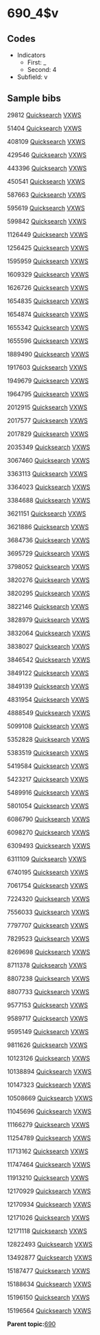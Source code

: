 # 690\_4$v

## Codes

-   Indicators
    -   First: \_
    -   Second: 4
-   Subfield: v

## Sample bibs

29812 [Quicksearch](https://search.library.yale.edu/catalog/29812) [VXWS](http://prodorbis.library.yale.edu:7014/vxws/GetHoldingsService?bibId=29812)

51404 [Quicksearch](https://search.library.yale.edu/catalog/51404) [VXWS](http://prodorbis.library.yale.edu:7014/vxws/GetHoldingsService?bibId=51404)

408109 [Quicksearch](https://search.library.yale.edu/catalog/408109) [VXWS](http://prodorbis.library.yale.edu:7014/vxws/GetHoldingsService?bibId=408109)

429546 [Quicksearch](https://search.library.yale.edu/catalog/429546) [VXWS](http://prodorbis.library.yale.edu:7014/vxws/GetHoldingsService?bibId=429546)

443396 [Quicksearch](https://search.library.yale.edu/catalog/443396) [VXWS](http://prodorbis.library.yale.edu:7014/vxws/GetHoldingsService?bibId=443396)

450541 [Quicksearch](https://search.library.yale.edu/catalog/450541) [VXWS](http://prodorbis.library.yale.edu:7014/vxws/GetHoldingsService?bibId=450541)

587663 [Quicksearch](https://search.library.yale.edu/catalog/587663) [VXWS](http://prodorbis.library.yale.edu:7014/vxws/GetHoldingsService?bibId=587663)

595619 [Quicksearch](https://search.library.yale.edu/catalog/595619) [VXWS](http://prodorbis.library.yale.edu:7014/vxws/GetHoldingsService?bibId=595619)

599842 [Quicksearch](https://search.library.yale.edu/catalog/599842) [VXWS](http://prodorbis.library.yale.edu:7014/vxws/GetHoldingsService?bibId=599842)

1126449 [Quicksearch](https://search.library.yale.edu/catalog/1126449) [VXWS](http://prodorbis.library.yale.edu:7014/vxws/GetHoldingsService?bibId=1126449)

1256425 [Quicksearch](https://search.library.yale.edu/catalog/1256425) [VXWS](http://prodorbis.library.yale.edu:7014/vxws/GetHoldingsService?bibId=1256425)

1595959 [Quicksearch](https://search.library.yale.edu/catalog/1595959) [VXWS](http://prodorbis.library.yale.edu:7014/vxws/GetHoldingsService?bibId=1595959)

1609329 [Quicksearch](https://search.library.yale.edu/catalog/1609329) [VXWS](http://prodorbis.library.yale.edu:7014/vxws/GetHoldingsService?bibId=1609329)

1626726 [Quicksearch](https://search.library.yale.edu/catalog/1626726) [VXWS](http://prodorbis.library.yale.edu:7014/vxws/GetHoldingsService?bibId=1626726)

1654835 [Quicksearch](https://search.library.yale.edu/catalog/1654835) [VXWS](http://prodorbis.library.yale.edu:7014/vxws/GetHoldingsService?bibId=1654835)

1654874 [Quicksearch](https://search.library.yale.edu/catalog/1654874) [VXWS](http://prodorbis.library.yale.edu:7014/vxws/GetHoldingsService?bibId=1654874)

1655342 [Quicksearch](https://search.library.yale.edu/catalog/1655342) [VXWS](http://prodorbis.library.yale.edu:7014/vxws/GetHoldingsService?bibId=1655342)

1655596 [Quicksearch](https://search.library.yale.edu/catalog/1655596) [VXWS](http://prodorbis.library.yale.edu:7014/vxws/GetHoldingsService?bibId=1655596)

1889490 [Quicksearch](https://search.library.yale.edu/catalog/1889490) [VXWS](http://prodorbis.library.yale.edu:7014/vxws/GetHoldingsService?bibId=1889490)

1917603 [Quicksearch](https://search.library.yale.edu/catalog/1917603) [VXWS](http://prodorbis.library.yale.edu:7014/vxws/GetHoldingsService?bibId=1917603)

1949679 [Quicksearch](https://search.library.yale.edu/catalog/1949679) [VXWS](http://prodorbis.library.yale.edu:7014/vxws/GetHoldingsService?bibId=1949679)

1964795 [Quicksearch](https://search.library.yale.edu/catalog/1964795) [VXWS](http://prodorbis.library.yale.edu:7014/vxws/GetHoldingsService?bibId=1964795)

2012915 [Quicksearch](https://search.library.yale.edu/catalog/2012915) [VXWS](http://prodorbis.library.yale.edu:7014/vxws/GetHoldingsService?bibId=2012915)

2017577 [Quicksearch](https://search.library.yale.edu/catalog/2017577) [VXWS](http://prodorbis.library.yale.edu:7014/vxws/GetHoldingsService?bibId=2017577)

2017829 [Quicksearch](https://search.library.yale.edu/catalog/2017829) [VXWS](http://prodorbis.library.yale.edu:7014/vxws/GetHoldingsService?bibId=2017829)

2035349 [Quicksearch](https://search.library.yale.edu/catalog/2035349) [VXWS](http://prodorbis.library.yale.edu:7014/vxws/GetHoldingsService?bibId=2035349)

3067460 [Quicksearch](https://search.library.yale.edu/catalog/3067460) [VXWS](http://prodorbis.library.yale.edu:7014/vxws/GetHoldingsService?bibId=3067460)

3363113 [Quicksearch](https://search.library.yale.edu/catalog/3363113) [VXWS](http://prodorbis.library.yale.edu:7014/vxws/GetHoldingsService?bibId=3363113)

3364023 [Quicksearch](https://search.library.yale.edu/catalog/3364023) [VXWS](http://prodorbis.library.yale.edu:7014/vxws/GetHoldingsService?bibId=3364023)

3384688 [Quicksearch](https://search.library.yale.edu/catalog/3384688) [VXWS](http://prodorbis.library.yale.edu:7014/vxws/GetHoldingsService?bibId=3384688)

3621151 [Quicksearch](https://search.library.yale.edu/catalog/3621151) [VXWS](http://prodorbis.library.yale.edu:7014/vxws/GetHoldingsService?bibId=3621151)

3621886 [Quicksearch](https://search.library.yale.edu/catalog/3621886) [VXWS](http://prodorbis.library.yale.edu:7014/vxws/GetHoldingsService?bibId=3621886)

3684736 [Quicksearch](https://search.library.yale.edu/catalog/3684736) [VXWS](http://prodorbis.library.yale.edu:7014/vxws/GetHoldingsService?bibId=3684736)

3695729 [Quicksearch](https://search.library.yale.edu/catalog/3695729) [VXWS](http://prodorbis.library.yale.edu:7014/vxws/GetHoldingsService?bibId=3695729)

3798052 [Quicksearch](https://search.library.yale.edu/catalog/3798052) [VXWS](http://prodorbis.library.yale.edu:7014/vxws/GetHoldingsService?bibId=3798052)

3820276 [Quicksearch](https://search.library.yale.edu/catalog/3820276) [VXWS](http://prodorbis.library.yale.edu:7014/vxws/GetHoldingsService?bibId=3820276)

3820295 [Quicksearch](https://search.library.yale.edu/catalog/3820295) [VXWS](http://prodorbis.library.yale.edu:7014/vxws/GetHoldingsService?bibId=3820295)

3822146 [Quicksearch](https://search.library.yale.edu/catalog/3822146) [VXWS](http://prodorbis.library.yale.edu:7014/vxws/GetHoldingsService?bibId=3822146)

3828979 [Quicksearch](https://search.library.yale.edu/catalog/3828979) [VXWS](http://prodorbis.library.yale.edu:7014/vxws/GetHoldingsService?bibId=3828979)

3832064 [Quicksearch](https://search.library.yale.edu/catalog/3832064) [VXWS](http://prodorbis.library.yale.edu:7014/vxws/GetHoldingsService?bibId=3832064)

3838027 [Quicksearch](https://search.library.yale.edu/catalog/3838027) [VXWS](http://prodorbis.library.yale.edu:7014/vxws/GetHoldingsService?bibId=3838027)

3846542 [Quicksearch](https://search.library.yale.edu/catalog/3846542) [VXWS](http://prodorbis.library.yale.edu:7014/vxws/GetHoldingsService?bibId=3846542)

3849122 [Quicksearch](https://search.library.yale.edu/catalog/3849122) [VXWS](http://prodorbis.library.yale.edu:7014/vxws/GetHoldingsService?bibId=3849122)

3849139 [Quicksearch](https://search.library.yale.edu/catalog/3849139) [VXWS](http://prodorbis.library.yale.edu:7014/vxws/GetHoldingsService?bibId=3849139)

4831954 [Quicksearch](https://search.library.yale.edu/catalog/4831954) [VXWS](http://prodorbis.library.yale.edu:7014/vxws/GetHoldingsService?bibId=4831954)

4888549 [Quicksearch](https://search.library.yale.edu/catalog/4888549) [VXWS](http://prodorbis.library.yale.edu:7014/vxws/GetHoldingsService?bibId=4888549)

5099108 [Quicksearch](https://search.library.yale.edu/catalog/5099108) [VXWS](http://prodorbis.library.yale.edu:7014/vxws/GetHoldingsService?bibId=5099108)

5352828 [Quicksearch](https://search.library.yale.edu/catalog/5352828) [VXWS](http://prodorbis.library.yale.edu:7014/vxws/GetHoldingsService?bibId=5352828)

5383519 [Quicksearch](https://search.library.yale.edu/catalog/5383519) [VXWS](http://prodorbis.library.yale.edu:7014/vxws/GetHoldingsService?bibId=5383519)

5419584 [Quicksearch](https://search.library.yale.edu/catalog/5419584) [VXWS](http://prodorbis.library.yale.edu:7014/vxws/GetHoldingsService?bibId=5419584)

5423217 [Quicksearch](https://search.library.yale.edu/catalog/5423217) [VXWS](http://prodorbis.library.yale.edu:7014/vxws/GetHoldingsService?bibId=5423217)

5489916 [Quicksearch](https://search.library.yale.edu/catalog/5489916) [VXWS](http://prodorbis.library.yale.edu:7014/vxws/GetHoldingsService?bibId=5489916)

5801054 [Quicksearch](https://search.library.yale.edu/catalog/5801054) [VXWS](http://prodorbis.library.yale.edu:7014/vxws/GetHoldingsService?bibId=5801054)

6086790 [Quicksearch](https://search.library.yale.edu/catalog/6086790) [VXWS](http://prodorbis.library.yale.edu:7014/vxws/GetHoldingsService?bibId=6086790)

6098270 [Quicksearch](https://search.library.yale.edu/catalog/6098270) [VXWS](http://prodorbis.library.yale.edu:7014/vxws/GetHoldingsService?bibId=6098270)

6309493 [Quicksearch](https://search.library.yale.edu/catalog/6309493) [VXWS](http://prodorbis.library.yale.edu:7014/vxws/GetHoldingsService?bibId=6309493)

6311109 [Quicksearch](https://search.library.yale.edu/catalog/6311109) [VXWS](http://prodorbis.library.yale.edu:7014/vxws/GetHoldingsService?bibId=6311109)

6740195 [Quicksearch](https://search.library.yale.edu/catalog/6740195) [VXWS](http://prodorbis.library.yale.edu:7014/vxws/GetHoldingsService?bibId=6740195)

7061754 [Quicksearch](https://search.library.yale.edu/catalog/7061754) [VXWS](http://prodorbis.library.yale.edu:7014/vxws/GetHoldingsService?bibId=7061754)

7224320 [Quicksearch](https://search.library.yale.edu/catalog/7224320) [VXWS](http://prodorbis.library.yale.edu:7014/vxws/GetHoldingsService?bibId=7224320)

7556033 [Quicksearch](https://search.library.yale.edu/catalog/7556033) [VXWS](http://prodorbis.library.yale.edu:7014/vxws/GetHoldingsService?bibId=7556033)

7797707 [Quicksearch](https://search.library.yale.edu/catalog/7797707) [VXWS](http://prodorbis.library.yale.edu:7014/vxws/GetHoldingsService?bibId=7797707)

7829523 [Quicksearch](https://search.library.yale.edu/catalog/7829523) [VXWS](http://prodorbis.library.yale.edu:7014/vxws/GetHoldingsService?bibId=7829523)

8269698 [Quicksearch](https://search.library.yale.edu/catalog/8269698) [VXWS](http://prodorbis.library.yale.edu:7014/vxws/GetHoldingsService?bibId=8269698)

8711378 [Quicksearch](https://search.library.yale.edu/catalog/8711378) [VXWS](http://prodorbis.library.yale.edu:7014/vxws/GetHoldingsService?bibId=8711378)

8807238 [Quicksearch](https://search.library.yale.edu/catalog/8807238) [VXWS](http://prodorbis.library.yale.edu:7014/vxws/GetHoldingsService?bibId=8807238)

8807733 [Quicksearch](https://search.library.yale.edu/catalog/8807733) [VXWS](http://prodorbis.library.yale.edu:7014/vxws/GetHoldingsService?bibId=8807733)

9577153 [Quicksearch](https://search.library.yale.edu/catalog/9577153) [VXWS](http://prodorbis.library.yale.edu:7014/vxws/GetHoldingsService?bibId=9577153)

9589717 [Quicksearch](https://search.library.yale.edu/catalog/9589717) [VXWS](http://prodorbis.library.yale.edu:7014/vxws/GetHoldingsService?bibId=9589717)

9595149 [Quicksearch](https://search.library.yale.edu/catalog/9595149) [VXWS](http://prodorbis.library.yale.edu:7014/vxws/GetHoldingsService?bibId=9595149)

9811626 [Quicksearch](https://search.library.yale.edu/catalog/9811626) [VXWS](http://prodorbis.library.yale.edu:7014/vxws/GetHoldingsService?bibId=9811626)

10123126 [Quicksearch](https://search.library.yale.edu/catalog/10123126) [VXWS](http://prodorbis.library.yale.edu:7014/vxws/GetHoldingsService?bibId=10123126)

10138894 [Quicksearch](https://search.library.yale.edu/catalog/10138894) [VXWS](http://prodorbis.library.yale.edu:7014/vxws/GetHoldingsService?bibId=10138894)

10147323 [Quicksearch](https://search.library.yale.edu/catalog/10147323) [VXWS](http://prodorbis.library.yale.edu:7014/vxws/GetHoldingsService?bibId=10147323)

10508669 [Quicksearch](https://search.library.yale.edu/catalog/10508669) [VXWS](http://prodorbis.library.yale.edu:7014/vxws/GetHoldingsService?bibId=10508669)

11045696 [Quicksearch](https://search.library.yale.edu/catalog/11045696) [VXWS](http://prodorbis.library.yale.edu:7014/vxws/GetHoldingsService?bibId=11045696)

11166279 [Quicksearch](https://search.library.yale.edu/catalog/11166279) [VXWS](http://prodorbis.library.yale.edu:7014/vxws/GetHoldingsService?bibId=11166279)

11254789 [Quicksearch](https://search.library.yale.edu/catalog/11254789) [VXWS](http://prodorbis.library.yale.edu:7014/vxws/GetHoldingsService?bibId=11254789)

11713162 [Quicksearch](https://search.library.yale.edu/catalog/11713162) [VXWS](http://prodorbis.library.yale.edu:7014/vxws/GetHoldingsService?bibId=11713162)

11747464 [Quicksearch](https://search.library.yale.edu/catalog/11747464) [VXWS](http://prodorbis.library.yale.edu:7014/vxws/GetHoldingsService?bibId=11747464)

11913210 [Quicksearch](https://search.library.yale.edu/catalog/11913210) [VXWS](http://prodorbis.library.yale.edu:7014/vxws/GetHoldingsService?bibId=11913210)

12170929 [Quicksearch](https://search.library.yale.edu/catalog/12170929) [VXWS](http://prodorbis.library.yale.edu:7014/vxws/GetHoldingsService?bibId=12170929)

12170934 [Quicksearch](https://search.library.yale.edu/catalog/12170934) [VXWS](http://prodorbis.library.yale.edu:7014/vxws/GetHoldingsService?bibId=12170934)

12171026 [Quicksearch](https://search.library.yale.edu/catalog/12171026) [VXWS](http://prodorbis.library.yale.edu:7014/vxws/GetHoldingsService?bibId=12171026)

12171118 [Quicksearch](https://search.library.yale.edu/catalog/12171118) [VXWS](http://prodorbis.library.yale.edu:7014/vxws/GetHoldingsService?bibId=12171118)

12822493 [Quicksearch](https://search.library.yale.edu/catalog/12822493) [VXWS](http://prodorbis.library.yale.edu:7014/vxws/GetHoldingsService?bibId=12822493)

13492877 [Quicksearch](https://search.library.yale.edu/catalog/13492877) [VXWS](http://prodorbis.library.yale.edu:7014/vxws/GetHoldingsService?bibId=13492877)

15187477 [Quicksearch](https://search.library.yale.edu/catalog/15187477) [VXWS](http://prodorbis.library.yale.edu:7014/vxws/GetHoldingsService?bibId=15187477)

15188634 [Quicksearch](https://search.library.yale.edu/catalog/15188634) [VXWS](http://prodorbis.library.yale.edu:7014/vxws/GetHoldingsService?bibId=15188634)

15196150 [Quicksearch](https://search.library.yale.edu/catalog/15196150) [VXWS](http://prodorbis.library.yale.edu:7014/vxws/GetHoldingsService?bibId=15196150)

15196564 [Quicksearch](https://search.library.yale.edu/catalog/15196564) [VXWS](http://prodorbis.library.yale.edu:7014/vxws/GetHoldingsService?bibId=15196564)

**Parent topic:**[690](../../tags/690/690.md)

